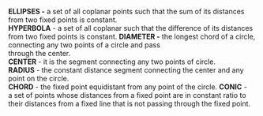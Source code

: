 **ELLIPSES -** a set of all coplanar points such that the sum of its distances from two fixed points is constant.  
**HYPERBOLA** - a set of all coplanar such that the difference of its distances from two fixed points is constant. 
**DIAMETER -** the longest chord of a circle, connecting any two points of a circle and pass  
through the center.  
**CENTER** - it is the segment connecting any two points of circle.  
**RADIUS** - the constant distance segment connecting the center and any point on the circle.  
**CHORD** - the fixed point equidistant from any point of the circle.
**CONIC** - a set of points whose distances from a fixed point are in constant ratio to their distances from a fixed line that is not passing through the fixed point.


